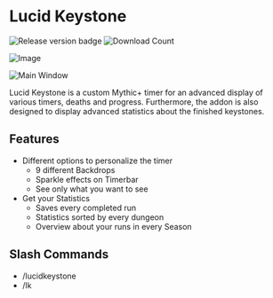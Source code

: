 # Lucid Keystone

![Release version badge](https://img.shields.io/github/v/release/DerHiraz/LucidKeystone?style=flat-square)
![Download Count](https://img.shields.io/github/downloads/DerHiraz/LucidKeystone/total?style=flat-square)

![Image](https://i.gyazo.com/a558e6cdeb1b873f0bfe77627ecc92f6.png)

![Main Window](https://i.gyazo.com/a05d968746c782f9d10679efdba8af52.png)

Lucid Keystone is a custom Mythic+ timer for an advanced display of various timers, deaths and progress. Furthermore, the addon is also designed to display advanced statistics about the finished keystones.

## Features
 - Different options to personalize the timer
    - 9 different Backdrops
    - Sparkle effects on Timerbar
    - See only what you want to see
 - Get your Statistics
    - Saves every completed run
    - Statistics sorted by every dungeon
    - Overview about your runs in every Season
 
 ## Slash Commands
 - /lucidkeystone
 - /lk
